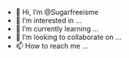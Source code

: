 - 👋 Hi, I’m @Sugarfreeisme
- 👀 I’m interested in ...
- 🌱 I’m currently learning ...
- 💞️ I’m looking to collaborate on ...
- 📫 How to reach me ...

<!---
Sugarfreeisme/Sugarfreeisme is a ✨ special ✨ repository because its `README.md` (this file) appears on your GitHub profile.
You can click the Preview link to take a look at your changes.
--->
